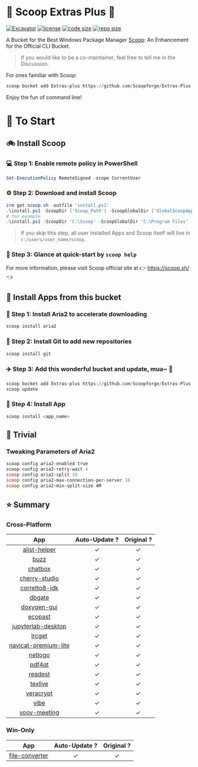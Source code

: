 # 🍨 Scoop Extras Plus 🍨

[![Excavator](https://github.com/Scoopforge/Extras-Plus/actions/workflows/ci.yml/badge.svg)](https://github.com/Scoopforge/Extras-Plus/actions/workflows/ci.yml)
[![license](https://img.shields.io/github/license/Scoopforge/Extras-Plus)](https://github.com/Scoopforge/Extras-Plus/blob/master/LICENSE)
[![code size](https://img.shields.io/github/languages/code-size/Scoopforge/Extras-Plus.svg)](https://img.shields.io/github/languages/code-size/Scoopforge/Extras-Plus.svg)
[![repo size](https://img.shields.io/github/repo-size/Scoopforge/Extras-Plus.svg)](https://img.shields.io/github/repo-size/Scoopforge/Extras-Plus.svg)

A Bucket for the Best Windows Package Manager [Scoop](https://github.com/ScoopInstaller/Scoop): An Enhancement for the Official CLI Bucket.

> If you would like to be a co-maintainer, feel free to tell me in the Discussion.

For ones familiar with Scoop:

```powershell
scoop bucket add Extras-plus https://github.com/Scoopforge/Extras-Plus
```

Enjoy the fun of command line!

# 🏃 To Start

## 🚲 Install Scoop

### 💻 Step 1: Enable remote policy in PowerShell

```powershell
Set-ExecutionPolicy RemoteSigned -scope CurrentUser
```

### ⚙️ Step 2: Download and install Scoop

```powershell
irm get.scoop.sh -outfile 'install.ps1'
.\install.ps1 -ScoopDir ['Scoop_Path'] -ScoopGlobalDir ['GlobalScoopApps_Path'] -NoProxy
# for example
.\install.ps1 -ScoopDir 'C:\Scoop' -ScoopGlobalDir 'C:\Program Files' -NoProxy
```

> If you skip this step, all user installed Apps and Scoop itself will live in `c:/users/user_name/scoop`.

### 📖 Step 3: Glance at quick-start by `scoop help`

For more information, please visit Scoop official site at 👉 https://scoop.sh/ 👈

## 🚗 Install Apps from this bucket

### 🚋 Step 1: Install Aria2 to accelerate downloading

```powershell
scoop install aria2
```

### 🎫 Step 2: Install Git to add new repositories

```powershell
scoop install git
```

### ✈️ Step 3: Add this wonderful bucket and update, mua~ 💋

```powershell
scoop bucket add Extras-plus https://github.com/Scoopforge/Extras-Plus
scoop update
```

### 🚀 Step 4: Install App

```powershell
scoop install <app_name>
```

## 📝 Trivial

### Tweaking Parameters of Aria2

```powershell
scoop config aria2-enabled true
scoop config aria2-retry-wait 4
scoop config aria2-split 16
scoop config aria2-max-connection-per-server 16
scoop config aria2-min-split-size 4M
```

## ⭐️ Summary

### Cross-Platform

|                                     App                                      | Auto-Update ? | Original ? |
| :--------------------------------------------------------------------------: | :-----------: | :--------: |
|          [alist-helper](https://github.com/Xmarmalade/alisthelper)           |       ✓       |     ✓      |
|                       [buzz](https://buzzcaptions.com)                       |       ✓       |     ✓      |
|                       [chatbox](https://chatboxai.app)                       |       ✓       |     ✓      |
|                    [cherry-studio](https://cherry-ai.com)                    |       ✓       |     ✓      |
|               [corretto8-jdk](https://aws.amazon.com/corretto)               |       ✓       |     ✓      |
|                         [dbgate](https://dbgate.org)                         |       ✓       |     ✓      |
|                     [doxygen-gui](http://www.doxygen.nl)                     |       ✓       |     ✓      |
|              [ecopast](https://github.com/EcoPasteHub/EcoPaste)              |       ✓       |     ✓      |
|    [jupyterlab-desktop](https://github.com/jupyterlab/jupyterlab-desktop)    |       ✓       |     ✓      |
|              [lrcget](https://github.com/tranxuanthang/lrcget)               |       ✓       |     ✓      |
| [navicat-premium-lite](https://navicat.com/en/products/navicat-premium-lite) |       ✓       |     ✓      |
|               [netlogo](https://ccl.northwestern.edu/netlogo)                |       ✓       |     ✓      |
|                    [pdf4qt](https://jakubmelka.github.io)                    |       ✓       |     ✓      |
|                        [readest](https://readest.com)                        |       ✓       |     ✓      |
|                      [texlive](https://tug.org/texlive)                      |       ✓       |     ✓      |
|                      [veracrypt](https://veracrypt.fr)                       |       ✓       |     ✓      |
|                 [vibe](https://github.com/thewh1teagle/vibe)                 |       ✓       |     ✓      |
|                   [voov-meeting](https://voovmeeting.com)                    |       ✓       |     ✓      |

### Win-Only

|                     App                      | Auto-Update ? | Original ? |
| :------------------------------------------: | :-----------: | :--------: |
| [file-converter](https://file-converter.org) |       ✓       |     ✓      |
